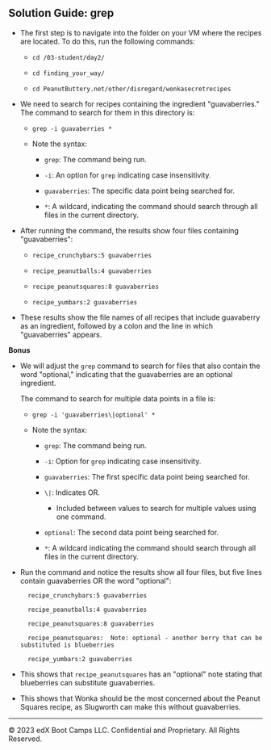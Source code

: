 ## Solution Guide: grep 

- The first step is to navigate into the folder on your VM where the recipes are located. To do this, run the following commands:
 
  - `cd /03-student/day2/`

  - `cd finding_your_way/`

  - `cd PeanutButtery.net/other/disregard/wonkasecretrecipes`

- We need to search for recipes containing the ingredient "guavaberries." The command to search for them in this directory is:

  - `grep -i guavaberries *`
     
  - Note the syntax:

     - `grep`: The command being run.

     - `-i`: An option for `grep` indicating case insensitivity.

     - `guavaberries`: The specific data point being searched for.

     - `*`: A wildcard, indicating the command should search through all files in the current directory. 
     
- After running the command, the results show four files containing "guavaberries":

  - `recipe_crunchybars:5 guavaberries`

  - `recipe_peanutballs:4 guavaberries`

  - `recipe_peanutsquares:8 guavaberries`

  - `recipe_yumbars:2 guavaberries`
        
 - These results show the file names of all recipes that include guavaberry as an ingredient, followed by a colon and the line in which "guavaberries" appears.    
      
**Bonus** 

- We will adjust the `grep` command to search for files that also contain the word "optional," indicating that the guavaberries are an optional ingredient. 

    The command to search for multiple data points in a file is:  

  - `grep -i 'guavaberries\|optional' *`
       
  - Note the syntax:

     - `grep`: The command being run.

     - `-i`: Option for `grep` indicating case insensitivity.

     - `guavaberries`: The first specific data point being searched for.

     - `\|`: Indicates OR. 

       - Included between values to search for multiple values using one command.

     -   `optional`: The second data point being searched for.

     - `*`: A wildcard indicating the command should search through all files in the current directory. 

-  Run the command and notice the results show all four files, but five lines contain guavaberries OR the word "optional":

         recipe_crunchybars:5 guavaberries

         recipe_peanutballs:4 guavaberries

         recipe_peanutsquares:8 guavaberries

         recipe_peanutsquares:  Note: optional - another berry that can be substituted is blueberries

         recipe_yumbars:2 guavaberries

- This shows that `recipe_peanutsquares` has an "optional" note stating that blueberries can substitute guavaberries.

- This shows that Wonka should be the most concerned about the Peanut Squares recipe, as Slugworth can make this without guavaberries.

--- 

© 2023 edX Boot Camps LLC. Confidential and Proprietary. All Rights Reserved.
